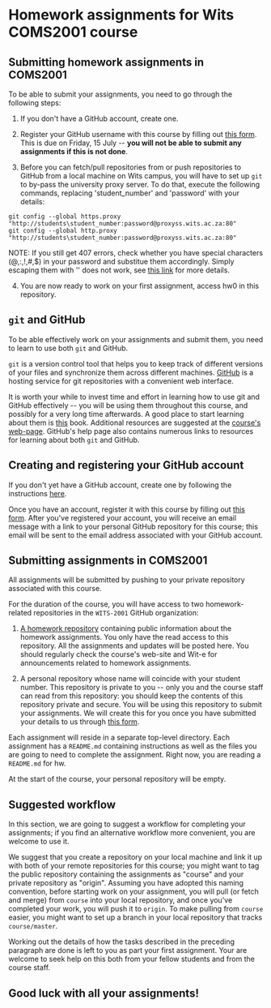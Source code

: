 # Homework assignments for Wits COMS2001 course #

## Submitting homework assignments in COMS2001 ##

To be able to submit your assignments, you need to go through the
following steps:

1. If you don't have a GitHub account, create one.

2. Register your GitHub username with this course by filling out [this
form](http://goo.gl/GB61cF).  This is due on Friday, 15 July -- **you
will not be able to submit any assignments if this is not done**.

3. Before you can fetch/pull repositories from or push repositories to
GitHub from a local machine on Wits campus, you will have to set up
`git` to by-pass the university proxy server.  To do that, execute the
following commands, replacing 'student_number' and 'password' with your details:  
```
git config --global https.proxy "http://students\student_number:password@proxyss.wits.ac.za:80"  
git config --global http.proxy "http://students\student_number:password@proxyss.wits.ac.za:80"
```  
NOTE: If you still get 407 errors, check whether you have special characters (@,:,!,#,$) in your password and substitue them accordingly. Simply escaping them with '\' does not work, see <a href="http://www.cyberciti.biz/faq/unix-linux-export-variable-http_proxy-with-special-characters/">this link</a> for more details.

4. You are now ready to work on your first assignment, access hw0 in this repository.

## `git` and GitHub

To be able effectively work on your assignments and submit them, you
need to learn to use both `git` and GitHub.

`git` is a version control tool that helps you to keep track of
different versions of your files and synchronize them across different
machines. [GitHub](https://github.com) is a hosting service for git
repositories with a convenient web interface.

It is worth your while to invest time and effort in learning how to
use git and GitHub effectively -- you will be using them throughout
this course, and possibly for a very long time afterwards. A good
place to start learning about them is
[this](http://git-scm.com/book/en/v2) book. Additional resources are
suggested at the [course's
web-page](http://www.cs.wits.ac.za/~dmitry/coms2001/).  GitHub's help
page also contains numerous links to resources for learning about both
`git` and GitHub.

## Creating and registering your GitHub account

If you don't yet have a GitHub account, create one by following the
instructions [here](https://help.github.com/articles/set-up-git/).

Once you have an account, register it with this course by filling out
[this form](http://goo.gl/GB61cF).  After you've registered your
account, you will receive an email message with a link to your
personal GitHub repository for this course; this email will be sent to
the email address associated with your GitHub account.

## Submitting assignments in COMS2001

All assignments will be submitted by pushing to your private
repository associated with this course.

For the duration of the course, you will have access to two
homework-related repositories in the `WITS-2001` GitHub organization:

1. [A homework repository](https://github.com/WITS-COMS2001/hw)
containing public information about the homework assignments. You only
have the read access to this repository.  All the assignments and
updates will be posted here. You should regularly check the course's
web-site and Wit-e for announcements related to homework assignments.

2. A personal repository whose name will coincide with your student
number.  This repository is private to you -- only you and the course
staff can read from this repository: you should keep the contents of
this repository private and secure.  You will be using this repository
to submit your assignments. We will create this for you once you have submitted your details to us through [this form](http://goo.gl/GB61cF).

Each assignment will reside in a separate top-level directory. Each
assignment has a `README.md` containing instructions as well as the
files you are going to need to complete the assignment. Right now, you
are reading a `README.md` for hw.

At the start of the course, your personal repository will be empty.

## Suggested workflow

In this section, we are going to suggest a workflow for completing
your assignments; if you find an alternative workflow more convenient,
you are welcome to use it.

We suggest that you create a repository on your local machine and link
it up with both of your remote repositories for this course; you might
want to tag the public repository containing the assignments as
"course" and your private repository as "origin". Assuming you have
adopted this naming convention, before starting work on your
assignment, you will pull (or fetch and merge) from `course` into your
local repository, and once you've completed your work, you will push
it to `origin`. To make pulling from `course` easier, you might want
to set up a branch in your local repository that tracks
`course/master`.

Working out the details of how the tasks described in the preceding
paragraph are done is left to you as part your first assignment. Your
are welcome to seek help on this both from your fellow students and
from the course staff.

## Good luck with all your assignments! ##
